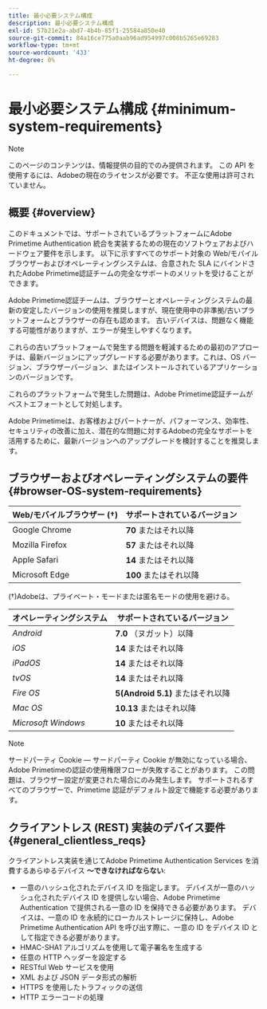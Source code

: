 ```yaml
---
title: 最小必要システム構成
description: 最小必要システム構成
exl-id: 57b21e2a-abd7-4b4b-85f1-25584a850e40
source-git-commit: 84a16ce775a0aab96ad954997c008b5265e69283
workflow-type: tm+mt
source-wordcount: '433'
ht-degree: 0%

---
```


# 最小必要システム構成 {#minimum-system-requirements}

>[!NOTE]
>
>このページのコンテンツは、情報提供の目的でのみ提供されます。 この API を使用するには、Adobeの現在のライセンスが必要です。 不正な使用は許可されていません。


## 概要 {#overview}

このドキュメントでは、サポートされているプラットフォームにAdobe Primetime Authentication 統合を実装するための現在のソフトウェアおよびハードウェア要件を示します。 以下に示すすべてのサポート対象の Web/モバイルブラウザーおよびオペレーティングシステムは、合意された SLA にバインドされたAdobe Primetime認証チームの完全なサポートのメリットを受けることができます。

Adobe Primetime認証チームは、ブラウザーとオペレーティングシステムの最新の安定したバージョンの使用を推奨しますが、現在使用中の非準拠/古いプラットフォームとブラウザーの存在も認めます。 古いデバイスは、問題なく機能する可能性がありますが、エラーが発生しやすくなります。

これらの古いプラットフォームで発生する問題を軽減するための最初のアプローチは、最新バージョンにアップグレードする必要があります。これは、OS バージョン、ブラウザーバージョン、またはインストールされているアプリケーションのバージョンです。

これらのプラットフォームで発生した問題は、Adobe Primetime認証チームがベストエフォートとして対処します。

Adobe Primetimeは、お客様およびパートナーが、パフォーマンス、効率性、セキュリティの改善に加え、潜在的な問題に対するAdobeの完全なサポートを活用するために、最新バージョンへのアップグレードを検討することを推奨します。


## ブラウザーおよびオペレーティングシステムの要件 {#browser-OS-system-requirements}


| Web/モバイルブラウザー (†) | サポートされているバージョン |
|---|---|
| Google Chrome | **70** またはそれ以降 |
| Mozilla Firefox | **57** またはそれ以降 |
| Apple Safari | **14** またはそれ以降 |
| Microsoft Edge | **100** またはそれ以降 |

(†)Adobeは、プライベート・モードまたは匿名モードの使用を避ける。

| オペレーティングシステム | サポートされているバージョン |
|---|---|
| *Android* | **7.0** （ヌガット）以降 |
| *iOS* | **14** またはそれ以降 |
| *iPadOS* | **14** またはそれ以降 |
| *tvOS* | **14** またはそれ以降 |
| *Fire OS* | **5(Android 5.1)** またはそれ以降 |
| *Mac OS* | **10.13** またはそれ以降 |
| *Microsoft Windows* | **10** またはそれ以降 |




>[!NOTE]
>
>サードパーティ Cookie — サードパーティ Cookie が無効になっている場合、Adobe Primetimeの認証の使用権限フローが失敗することがあります。  この問題は、ブラウザー設定が変更された場合にのみ発生します。 サポートされるすべてのブラウザーで、Primetime 認証がデフォルト設定で機能する必要があります。


## クライアントレス (REST) 実装のデバイス要件 {#general_clientless_reqs}


クライアントレス実装を通じてAdobe Primetime Authentication Services を消費するあらゆるデバイス **～できなければならない**:

* 一意のハッシュ化されたデバイス ID を指定します。 デバイスが一意のハッシュ化されたデバイス ID を提供しない場合、Adobe Primetime Authentication で提供される一意の ID を保持できる必要があります。 デバイスは、一意の ID を永続的にローカルストレージに保持し、Adobe Primetime Authentication API を呼び出す際に、一意の ID をデバイス ID として指定できる必要があります。
* HMAC-SHA1 アルゴリズムを使用して電子署名を生成する
* 任意の HTTP ヘッダーを設定する
* RESTful Web サービスを使用
* XML および JSON データ形式の解析
* HTTPS を使用したトラフィックの送信
* HTTP エラーコードの処理
